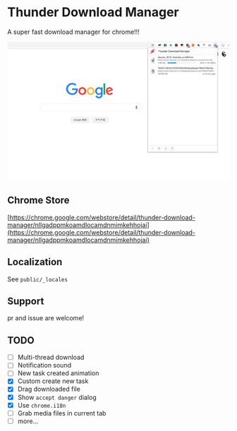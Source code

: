 # Thunder Download Manager

A super fast download manager for chrome!!!

![preview.jpg](preview.jpg)

## Chrome Store
[https://chrome.google.com/webstore/detail/thunder-download-manager/nllgadppmkoamdlocamdnmimkehhojai](https://chrome.google.com/webstore/detail/thunder-download-manager/nllgadppmkoamdlocamdnmimkehhojai)

## Localization

See `public/_locales`

## Support

pr and issue are welcome!

## TODO

- [ ] Multi-thread download
- [ ] Notification sound
- [ ] New task created animation 
- [x] Custom create new task
- [x] Drag downloaded file
- [x] Show `accept danger` dialog
- [x] Use `chrome.i18n`
- [ ] Grab media files in current tab
- [ ] more...